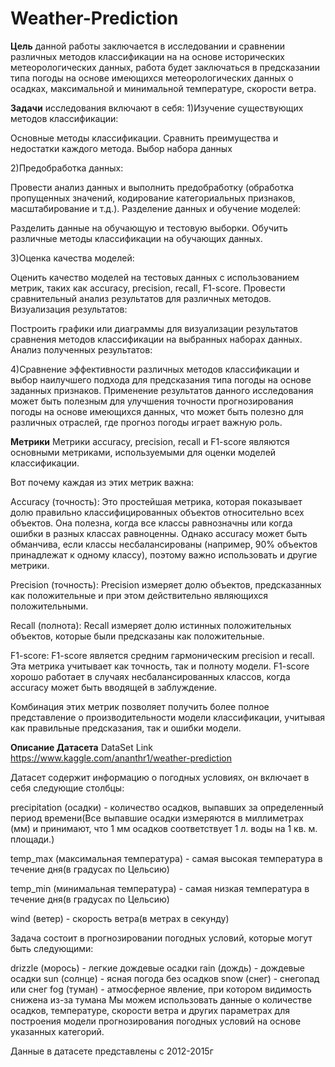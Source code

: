 # Weather-Prediction

**Цель** данной работы заключается в исследовании и сравнении различных методов классификации на на основе исторических метеорологических данных, работа будет заключаться в предсказании типа погоды на основе имеющихся метеорологических данных о осадках, максимальной и минимальной температуре, скорости ветра.

**Задачи** исследования включают в себя:
1)Изучение существующих методов классификации:

Основные методы классификации.
Сравнить преимущества и недостатки каждого метода.
Выбор набора данных

2)Предобработка данных:

Провести анализ данных и выполнить предобработку (обработка пропущенных значений, кодирование категориальных признаков, масштабирование и т.д.).
Разделение данных и обучение моделей:

Разделить данные на обучающую и тестовую выборки.
Обучить различные методы классификации на обучающих данных.

3)Оценка качества моделей:

Оценить качество моделей на тестовых данных с использованием метрик, таких как accuracy, precision, recall, F1-score.
Провести сравнительный анализ результатов для различных методов.
Визуализация результатов:

Построить графики или диаграммы для визуализации результатов сравнения методов классификации на выбранных наборах данных.
Анализ полученных результатов:

4)Сравнение эффективности различных методов классификации и выбор наилучшего подхода для предсказания типа погоды на основе заданных признаков.
Применение результатов данного исследования может быть полезным для улучшения точности прогнозирования погоды на основе имеющихся данных, что может быть полезно для различных отраслей, где прогноз погоды играет важную роль.

**Метрики**
Метрики accuracy, precision, recall и F1-score являются основными метриками, используемыми для оценки моделей классификации.

Вот почему каждая из этих метрик важна:

Accuracy (точность): Это простейшая метрика, которая показывает долю правильно классифицированных объектов относительно всех объектов. Она полезна, когда все классы равнозначны или когда ошибки в разных классах равноценны. Однако accuracy может быть обманчива, если классы несбалансированы (например, 90% объектов принадлежат к одному классу), поэтому важно использовать и другие метрики.

Precision (точность): Precision измеряет долю объектов, предсказанных как положительные и при этом действительно являющихся положительными.

Recall (полнота): Recall измеряет долю истинных положительных объектов, которые были предсказаны как положительные.

F1-score: F1-score является средним гармоническим precision и recall. Эта метрика учитывает как точность, так и полноту модели. F1-score хорошо работает в случаях несбалансированных классов, когда accuracy может быть вводящей в заблуждение.

Комбинация этих метрик позволяет получить более полное представление о производительности модели классификации, учитывая как правильные предсказания, так и ошибки модели.

**Описание Датасета**
DataSet Link
https://www.kaggle.com/ananthr1/weather-prediction

Датасет содержит информацию о погодных условиях, он включает в себя следующие столбцы:

precipitation (осадки) - количество осадков, выпавших за определенный период времени(Все выпавшие осадки измеряются в миллиметрах (мм) и принимают, что 1 мм осадков соответствует 1 л. воды на 1 кв. м. площади.)

temp_max (максимальная температура) - самая высокая температура в течение дня(в градусах по Цельсию)

temp_min (минимальная температура) - самая низкая температура в течение дня(в градусах по Цельсию)

wind (ветер) - скорость ветра(в метрах в секунду)

Задача состоит в прогнозировании погодных условий, которые могут быть следующими:

drizzle (морось) - легкие дождевые осадки
rain (дождь) - дождевые осадки
sun (солнце) - ясная погода без осадков
snow (снег) - снегопад или снег
fog (туман) - атмосферное явление, при котором видимость снижена из-за тумана
Мы можем использовать данные о количестве осадков, температуре, скорости ветра и других параметрах для построения модели прогнозирования погодных условий на основе указанных категорий.

Данные в датасете представлены с 2012-2015г

